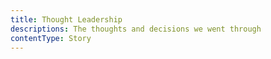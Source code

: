 ```yaml
---
title: Thought Leadership
descriptions: The thoughts and decisions we went through
contentType: Story
---
```

